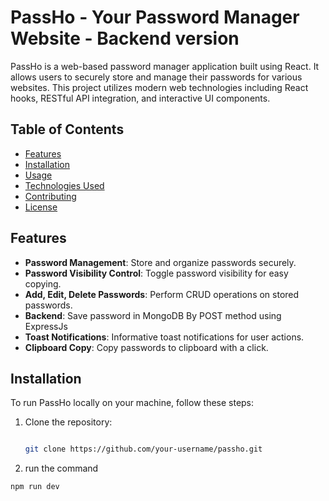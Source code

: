 # PassHo - Your Password Manager Website - Backend version

PassHo is a web-based password manager application built using React. It allows users to securely store and manage their passwords for various websites. This project utilizes modern web technologies including React hooks, RESTful API integration, and interactive UI components.

## Table of Contents
- [Features](#features)
- [Installation](#installation)
- [Usage](#usage)
- [Technologies Used](#technologies-used)
- [Contributing](#contributing)
- [License](#license)

## Features
- **Password Management**: Store and organize passwords securely.
- **Password Visibility Control**: Toggle password visibility for easy copying.
- **Add, Edit, Delete Passwords**: Perform CRUD operations on stored passwords.
- **Backend**: Save password in MongoDB By POST method using ExpressJs
- **Toast Notifications**: Informative toast notifications for user actions.
- **Clipboard Copy**: Copy passwords to clipboard with a click.


## Installation
To run PassHo locally on your machine, follow these steps:

1. Clone the repository:
   ```bash
   
   git clone https://github.com/your-username/passho.git
1. run the command
  ```bash
  npm run dev 
  
